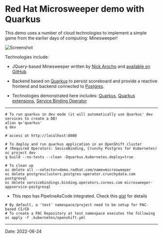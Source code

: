 Red Hat Microsweeper demo with Quarkus 
==========================

This demo uses a number of cloud technologies to implement a simple game from the earlier days of computing: Minesweeper!

![Screenshot](docs/microsweeper.png)

Technologies include:

* JQuery-based Minesweeper written by [Nick Arocho](http://www.nickarocho.com/) and [available on GitHub](https://github.com/nickarocho/minesweeper).
* Backend based on [Quarkus](https://quarkus.io) to persist scoreboard and provide a reactive frontend and backend connected to [Postgres](https://azure.microsoft.com/en-us/services/postgresql/).

* Technologies demonstrated here includes: [Quarkus](https://quarkus.io), [Quarkus extensions](https://quarkus.io/version/main/guides/deploying-to-kubernetes#introduction-to-the-service-binding-operator), [Service Binding Operator](https://github.com/redhat-developer/service-binding-operator#known-bindable-operators)

-----------
```
# To run quarkus in dev mode (it will automatically use Quarkus' dev services to create a DB)
alias q='quarkus'
q dev

# access at http://localhost:8080

# To deploy and run quarkus application in an OpenShift cluster
# (Required Operators: SeviceBinding, Crunchy Postgres for Kubernetes)
oc project dev
q build --no-tests --clean -Dquarkus.kubernetes.deploy=true

# To clean up
oc delete all --selector=demo.redhat.com/name=microsweeper
oc delete postgresclusters.postgres-operator.crunchydata.com postgresql
oc delete servicebindings.binding.operators.coreos.com microsweeper-appservice-postgresql
```
* This repo has PipelineAsCode integrated. Check this [gist](https://gist.github.com/rhtevan/5d0fc387109ecba9d1f1ec24091bfe36) for details
```
# By default, a 'test' namespace/project need to be setup for PAC-based CI/CD
# To create a PAC Repository at test namespace executes the following
oc apply -f .kubernetes/openshift.yml
```
---
Date: 2022-06-24

